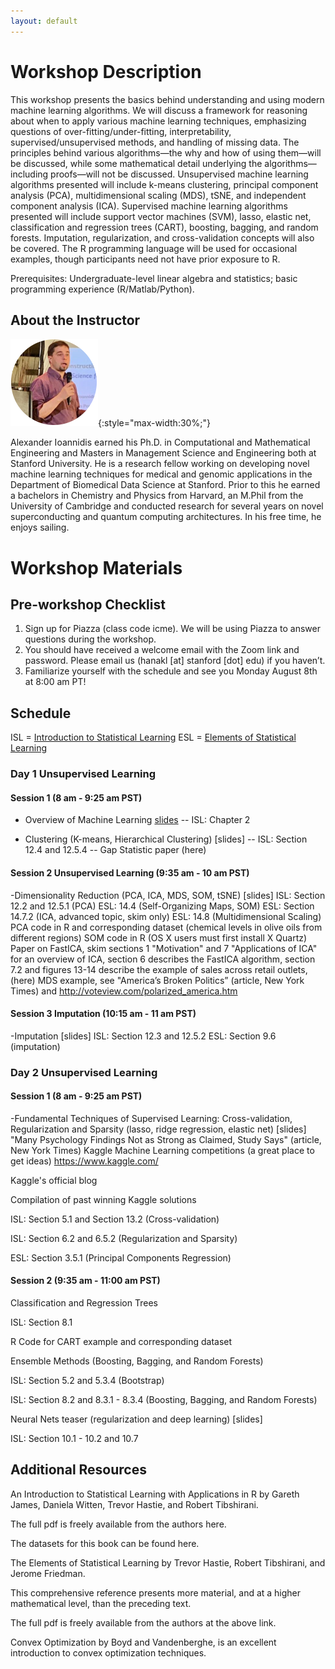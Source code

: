 ```yaml
---
layout: default
---
```


# Workshop Description
This workshop presents the basics behind understanding and using modern machine learning algorithms. We will discuss a framework for reasoning about when to apply various machine learning techniques, emphasizing questions of over-fitting/under-fitting, interpretability, supervised/unsupervised methods, and handling of missing data. The principles behind various algorithms—the why and how of using them—will be discussed, while some mathematical detail underlying the algorithms—including proofs—will not be discussed. Unsupervised machine learning algorithms presented will include k-means clustering, principal component analysis (PCA), multidimensional scaling (MDS), tSNE, and independent component analysis (ICA). Supervised machine learning algorithms presented will include support vector machines (SVM), lasso, elastic net, classification and regression trees (CART), boosting, bagging, and random forests. Imputation, regularization, and cross-validation concepts will also be covered. The R programming language will be used for occasional examples, though participants need not have prior exposure to R.

Prerequisites: Undergraduate-level linear algebra and statistics; basic programming experience (R/Matlab/Python).

## About the Instructor
![Alexander Ioannidis](/assets/img/alex.png){:style="max-width:30%;"}


Alexander Ioannidis earned his Ph.D. in Computational and Mathematical Engineering and Masters in Management Science and Engineering both at Stanford University. He is a research fellow working on developing novel machine learning techniques for medical and genomic applications in the Department of Biomedical Data Science at Stanford. Prior to this he earned a bachelors in Chemistry and Physics from Harvard, an M.Phil from the University of Cambridge and conducted research for several years on novel superconducting and quantum computing architectures. In his free time, he enjoys sailing.

# Workshop Materials

## Pre-workshop Checklist
1. Sign up for Piazza (class code icme). We will be using Piazza to answer questions during the workshop.
2. You should have received a welcome email with the Zoom link and password. Please email us (hanakl [at] stanford [dot] edu) if you haven’t.
3. Familiarize yourself with the schedule and see you Monday August 8th at 8:00 am PT!

## Schedule
ISL = [Introduction to Statistical Learning](https://www.dropbox.com/s/krvhmt7z8zxhl7f/ISLRv2_website.pdf?dl=0)
ESL = [Elements of Statistical Learning](https://hastie.su.domains/ElemStatLearn/)
### Day 1 Unsupervised Learning
#### Session 1 (8 am - 9:25 am PST)
- Overview of Machine Learning [slides](https://drive.google.com/file/d/1vB9ffg3j08f8NrIIUhs7SkAuZmkZT1QK/view)
-- ISL: Chapter 2

- Clustering (K-means, Hierarchical Clustering) [slides]
-- ISL: Section 12.4 and 12.5.4
-- Gap Statistic paper (here)

#### Session 2 Unsupervised Learning (9:35 am - 10 am PST)

-Dimensionality Reduction (PCA, ICA, MDS, SOM, tSNE) [slides]
ISL: Section 12.2 and 12.5.1 (PCA)
ESL: 14.4 (Self-Organizing Maps, SOM)
ESL: Section 14.7.2 (ICA, advanced topic, skim only)
ESL: 14.8 (Multidimensional Scaling)
PCA code in R and corresponding dataset (chemical levels in olive oils from different regions)
SOM code in R (OS X users must first install X Quartz)
Paper on FastICA, skim sections 1 "Motivation" and 7 "Applications of ICA" for an overview of ICA, section 6 describes the FastICA algorithm, section 7.2 and figures 13-14 describe the example of sales across retail outlets, (here)
MDS example, see "America’s Broken Politics”  (article, New York Times) and http://voteview.com/polarized_america.htm

#### Session 3 Imputation (10:15 am - 11 am PST)

-Imputation [slides]
ISL: Section 12.3 and 12.5.2
ESL: Section 9.6 (imputation)

### Day 2 Unsupervised Learning

#### Session 1 (8 am - 9:25 am PST)

-Fundamental Techniques of Supervised Learning: Cross-validation, Regularization and Sparsity (lasso, ridge regression, elastic net) [slides]
"Many Psychology Findings Not as Strong as Claimed, Study Says" (article, New York Times)
Kaggle Machine Learning competitions (a great place to get ideas)
https://www.kaggle.com/

Kaggle's official blog

Compilation of past winning Kaggle solutions

ISL: Section 5.1 and Section 13.2 (Cross-validation) 

ISL: Section 6.2 and 6.5.2 (Regularization and Sparsity)

ESL: Section 3.5.1 (Principal Components Regression)

#### Session 2 (9:35 am - 11:00 am PST)  

Classification and Regression Trees

ISL: Section 8.1

R Code for CART example and corresponding dataset

Ensemble Methods (Boosting, Bagging, and Random Forests)

ISL: Section 5.2 and 5.3.4 (Bootstrap)

ISL: Section 8.2 and 8.3.1 - 8.3.4 (Boosting, Bagging, and Random Forests)

Neural Nets teaser (regularization and deep learning) [slides]

ISL: Section 10.1 - 10.2 and 10.7

## Additional Resources

An Introduction to Statistical Learning with Applications in R by Gareth James, Daniela Witten, Trevor Hastie, and Robert Tibshirani. 

The full pdf is freely available from the authors here.

The datasets for this book can be found here.

The Elements of Statistical Learning by Trevor Hastie, Robert Tibshirani, and Jerome Friedman.  

This comprehensive reference presents more material, and at a higher mathematical level, than the preceding text. 

The full pdf is freely available from the authors at the above link.

Convex Optimization by Boyd and Vandenberghe, is an excellent introduction to convex optimization techniques.


